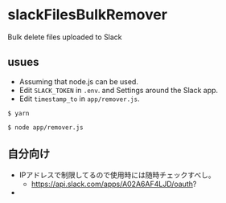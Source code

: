 # slackFilesBulkRemover

Bulk delete files uploaded to Slack

## usues

- Assuming that node.js can be used.
- Edit `SLACK_TOKEN` in `.env`. and Settings around the Slack app.
- Edit `timestamp_to` in `app/remover.js`.

```
$ yarn
```

```
$ node app/remover.js
```

## 自分向け

- IPアドレスで制限してるので使用時には随時チェックすべし。
    - https://api.slack.com/apps/A02A6AF4LJD/oauth?
- 